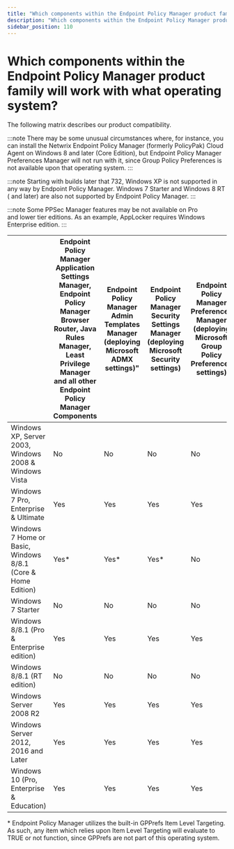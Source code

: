 ```yaml
---
title: "Which components within the Endpoint Policy Manager product family will work with what operating system?"
description: "Which components within the Endpoint Policy Manager product family will work with what operating system?"
sidebar_position: 110
---
```


# Which components within the Endpoint Policy Manager product family will work with what operating system?

The following matrix describes our product compatibility.

:::note
There may be some unusual circumstances where, for instance, you can install the Netwrix
Endpoint Policy Manager (formerly PolicyPak) Cloud Agent on Windows 8 and later (Core Edition), but
Endpoint Policy Manager Preferences Manager will not run with it, since Group Policy Preferences is
not available upon that operating system.
:::


:::note
Starting with builds later that 732, Windows XP is not supported in any way by Endpoint
Policy Manager. Windows 7 Starter and Windows 8 RT ( and later) are also not supported by Endpoint
Policy Manager.
:::


:::note
Some PPSec Manager features may be not available on Pro and lower tier editions. As an
example, AppLocker requires Windows Enterprise edition.
:::


|                                                              | Endpoint Policy Manager Application Settings Manager, Endpoint Policy Manager Browser Router, Java Rules Manager, Least Privilege Manager and all other Endpoint Policy Manager Components | Endpoint Policy Manager Admin Templates Manager (deploying Microsoft ADMX settings)" | Endpoint Policy Manager Security Settings Manager (deploying Microsoft Security settings) | Endpoint Policy Manager Preferences Manager (deploying Microsoft Group Policy Preferences settings) | Endpoint Policy Manager Cloud Agent | PPGPCR (Client) [Management Station] | PPGPCR (Endpoint) | PPGPCR (Server) |
| ------------------------------------------------------------ | ------------------------------------------------------------------------------------------------------------------------------------------------------------------------------------------ | ------------------------------------------------------------------------------------ | ----------------------------------------------------------------------------------------- | --------------------------------------------------------------------------------------------------- | ----------------------------------- | ------------------------------------ | ----------------- | --------------- |
| Windows XP, Server 2003, Windows 2008 & Windows Vista        | No                                                                                                                                                                                         | No                                                                                   | No                                                                                        | No                                                                                                  | No                                  | No                                   | No                | No              |
| Windows 7 Pro, Enterprise & Ultimate                         | Yes                                                                                                                                                                                        | Yes                                                                                  | Yes                                                                                       | Yes                                                                                                 | Yes                                 | Yes                                  | Yes               | No              |
| Windows 7 Home or Basic, Windows 8/8.1 (Core & Home Edition) | Yes\*                                                                                                                                                                                      | Yes\*                                                                                | Yes\*                                                                                     | No                                                                                                  | Yes\*                               | Yes\*                                | Yes               | No              |
| Windows 7 Starter                                            | No                                                                                                                                                                                         | No                                                                                   | No                                                                                        | No                                                                                                  | No                                  | No                                   | No                | No              |
| Windows 8/8.1 (Pro & Enterprise edition)                     | Yes                                                                                                                                                                                        | Yes                                                                                  | Yes                                                                                       | Yes                                                                                                 | Yes                                 | Yes                                  | Yes               | No              |
| Windows 8/8.1 (RT edition)                                   | No                                                                                                                                                                                         | No                                                                                   | No                                                                                        | No                                                                                                  | No                                  | No                                   | No                | No              |
| Windows Server 2008 R2                                       | Yes                                                                                                                                                                                        | Yes                                                                                  | Yes                                                                                       | Yes                                                                                                 | Yes                                 | Yes                                  | Yes               | Yes             |
| Windows Server 2012, 2016 and Later                          | Yes                                                                                                                                                                                        | Yes                                                                                  | Yes                                                                                       | Yes                                                                                                 | Yes                                 | Yes                                  | Yes               | Yes             |
| Windows 10 (Pro, Enterprise & Education)                     | Yes                                                                                                                                                                                        | Yes                                                                                  | Yes                                                                                       | Yes                                                                                                 | Yes                                 | Yes                                  | Yes               | No              |

\* Endpoint Policy Manager utilizes the built-in GPPrefs Item Level Targeting. As such, any item
which relies upon Item Level Targeting will evaluate to TRUE or not function, since GPPrefs are not
part of this operating system.
